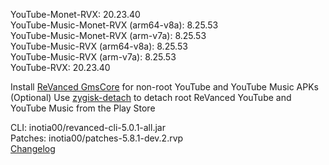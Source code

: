 YouTube-Monet-RVX: 20.23.40  
YouTube-Music-Monet-RVX (arm64-v8a): 8.25.53  
YouTube-Music-Monet-RVX (arm-v7a): 8.25.53  
YouTube-Music-RVX (arm64-v8a): 8.25.53  
YouTube-Music-RVX (arm-v7a): 8.25.53  
YouTube-RVX: 20.23.40  

Install [ReVanced GmsCore](https://github.com/ReVanced/GmsCore/releases/latest) for non-root YouTube and YouTube Music APKs  
(Optional) Use [zygisk-detach](https://github.com/j-hc/zygisk-detach/releases/latest) to detach root ReVanced YouTube and YouTube Music from the Play Store
  
CLI: inotia00/revanced-cli-5.0.1-all.jar  
Patches: inotia00/patches-5.8.1-dev.2.rvp  
[Changelog](https://github.com/inotia00/revanced-patches/releases/tag/v5.8.1-dev.2)  
